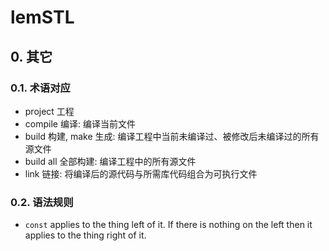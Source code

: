 # lemSTL

## 0. 其它

### 0.1. 术语对应

- project 工程
- compile 编译: 编译当前文件
- build 构建, make 生成: 编译工程中当前未编译过、被修改后未编译过的所有源文件
- build all 全部构建: 编译工程中的所有源文件
- link 链接: 将编译后的源代码与所需库代码组合为可执行文件

### 0.2. 语法规则

- `const` applies to the thing left of it. If there is nothing on the left then it applies to the thing right of it. 
